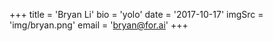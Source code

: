 +++
    title = 'Bryan Li'
    bio = 'yolo'
    date = '2017-10-17'
    imgSrc = 'img/bryan.png'
    email = 'bryan@for.ai'
+++
